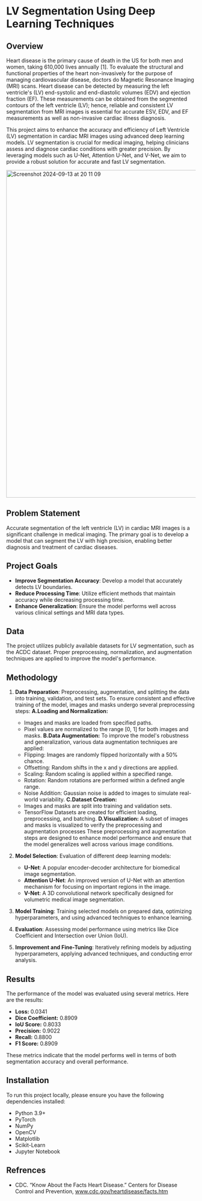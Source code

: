 # **LV Segmentation Using Deep Learning Techniques**

## **Overview**
Heart disease is the primary cause of death in the US for both men and women, taking 610,000 lives annually [1]. To evaluate the structural and functional properties of the heart non-invasively for the purpose of managing cardiovascular disease, doctors do Magnetic Resonance Imaging (MRI) scans. Heart disease can be detected by measuring the left ventricle's (LV) end-systolic and end-diastolic volumes (EDV) and ejection fraction (EF). These measurements can be obtained from the segmented contours of the left ventricle (LV); hence, reliable and consistent LV segmentation from MRI images is essential for accurate ESV, EDV, and EF measurements as well as non-invasive cardiac illness diagnosis.


This project aims to enhance the accuracy and efficiency of Left Ventricle (LV) segmentation in cardiac MRI images using advanced deep learning models. LV segmentation is crucial for medical imaging, helping clinicians assess and diagnose cardiac conditions with greater precision. By leveraging models such as U-Net, Attention U-Net, and V-Net, we aim to provide a robust solution for accurate and fast LV segmentation.

<img width="871" alt="Screenshot 2024-09-13 at 20 11 09" src="https://github.com/user-attachments/assets/dfc35359-ee94-483c-9edf-9714b3b2f5c1">


## **Problem Statement**
Accurate segmentation of the left ventricle (LV) in cardiac MRI images is a significant challenge in medical imaging. The primary goal is to develop a model that can segment the LV with high precision, enabling better diagnosis and treatment of cardiac diseases.

## **Project Goals**
- **Improve Segmentation Accuracy**: Develop a model that accurately detects LV boundaries.
- **Reduce Processing Time**: Utilize efficient methods that maintain accuracy while decreasing processing time.
- **Enhance Generalization**: Ensure the model performs well across various clinical settings and MRI data types.

## **Data**
The project utilizes publicly available datasets for LV segmentation, such as the ACDC dataset. Proper preprocessing, normalization, and augmentation techniques are applied to improve the model's performance.

## **Methodology**
1. **Data Preparation**: Preprocessing, augmentation, and splitting the data into training, validation, and test sets.
   To ensure consistent and effective training of the model, images and masks undergo several preprocessing steps:
   **A.Loading and Normalization:**
   - Images and masks are loaded from specified paths.
   - Pixel values are normalized to the range [0, 1] for both images and masks.
   **B.Data Augmentation:**
     To improve the model's robustness and generalization, various data augmentation techniques are applied:
   - Flipping: Images are randomly flipped horizontally with a 50% chance.
   - Offsetting: Random shifts in the x and y directions are applied.
   - Scaling: Random scaling is applied within a specified range.
   - Rotation: Random rotations are performed within a defined angle range.
   - Noise Addition: Gaussian noise is added to images to simulate real-world variability.
   **C.Dataset Creation:**
   - Images and masks are split into training and validation sets.
   - TensorFlow Datasets are created for efficient loading, preprocessing, and batching.
   **D.Visualization:**
         A subset of images and masks is visualized to verify the preprocessing and augmentation processes These preprocessing and augmentation steps are designed to enhance model performance and ensure that the model generalizes well across various image conditions.


3. **Model Selection**: Evaluation of different deep learning models:
   - **U-Net**: A popular encoder-decoder architecture for biomedical image segmentation.
   - **Attention U-Net**: An improved version of U-Net with an attention mechanism for focusing on important regions in the image.
   - **V-Net**: A 3D convolutional network specifically designed for volumetric medical image segmentation.
4. **Model Training**: Training selected models on prepared data, optimizing hyperparameters, and using advanced techniques to enhance learning.
5. **Evaluation**: Assessing model performance using metrics like Dice Coefficient and Intersection over Union (IoU).
6. **Improvement and Fine-Tuning**: Iteratively refining models by adjusting hyperparameters, applying advanced techniques, and conducting error analysis.

## Results

The performance of the model was evaluated using several metrics. Here are the results:

- **Loss:** 0.0341
- **Dice Coefficient:** 0.8909
- **IoU Score:** 0.8033
- **Precision:** 0.9022
- **Recall:** 0.8800
- **F1 Score:** 0.8909

These metrics indicate that the model performs well in terms of both segmentation accuracy and overall performance.




## **Installation**

To run this project locally, please ensure you have the following dependencies installed:

- Python 3.9+
- PyTorch
- NumPy
- OpenCV
- Matplotlib
- Scikit-Learn
- Jupyter Notebook

## **Refrences**
- CDC. “Know About the Facts Heart Disease.” Centers for Disease Control and Prevention, www.cdc.gov/heartdisease/facts.htm
 







